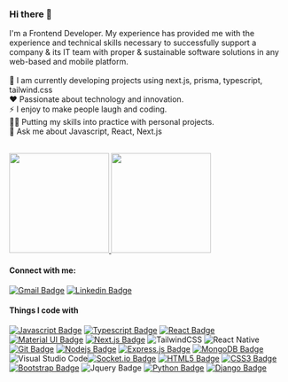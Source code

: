 
### Hi there 👋

I'm a Frontend Developer. My experience has provided me with the experience and technical skills necessary to successfully support a company & its IT team with proper & sustainable software solutions in any web-based and mobile platform.  <br/>
 <br/>
🌱 I am currently developing projects using next.js, prisma, typescript, tailwind.css  <br/>
❤️	Passionate about technology and innovation.  <br/>
⚡ I enjoy to make people laugh and coding. <br/>
👨‍💻  Putting my skills into practice with personal projects. <br/>
💬  Ask me about Javascript, React, Next.js  <br/>

</br>
<div >
  <a href="#">
   <img height="180em" src="https://github-readme-stats-git-masterrstaa-rickstaa.vercel.app/api?username=Muhammet-Yildiz&&show_icons=true&theme=aura&include_all_commits=true"/>
   <img height="180em" src="https://github-readme-stats-git-masterrstaa-rickstaa.vercel.app/api/top-langs/?username=Muhammet-Yildiz&layout=compact&langs_count=7&theme=aura"/>
  </a>
</div>  
 
#### Connect with me:

[![Gmail Badge](https://img.shields.io/badge/Gmail-FF0000?style=for-the-badge&logo=gmail&logoColor=white)](mailto:yildiz.m.muhammet@gmail.com) [![Linkedin Badge](https://img.shields.io/badge/LinkedIn-0077B5?style=for-the-badge&logo=linkedin&logoColor=white)](https://www.linkedin.com/in/muhammet-yildiz1/)   
   
 
#### Things I code with
  [![Javascript Badge](https://img.shields.io/badge/-Javascript-F0DB4F?style=for-the-badge&labelColor=black&logo=javascript&logoColor=F0DB4F)](#)  [![Typescript Badge](https://img.shields.io/badge/TypeScript-3178C6?style=for-the-badge&labelColor=3178C6&logo=TypeScript&logoColor=FFF)](#) [![React Badge](https://img.shields.io/badge/-React-61DBFB?style=for-the-badge&labelColor=black&logo=react&logoColor=61DBFB)](#) [![Material UI Badge](https://img.shields.io/badge/Muı-2196F3?style=for-the-badge&logo=mui&logoColor=white)](#)  [![Next.js Badge](https://img.shields.io/badge/next.js-000000?style=for-the-badge&logo=nextdotjs&logoColor=white)](#)   <img alt="TailwindCSS" src="https://img.shields.io/badge/Tailwind_CSS-38B2AC?style=for-the-badge&logo=tailwind-css&logoColor=white"/>  ![React Native](https://img.shields.io/badge/react_native-000000?style=for-the-badge&logo=react&logoColor=%2361DAFB)[![Git Badge](https://img.shields.io/badge/Git-F05032?style=for-the-badge&logo=git&logoColor=white)](#)  [![Nodejs Badge](https://img.shields.io/badge/-Nodejs-3C873A?style=for-the-badge&labelColor=black&logo=node.js&logoColor=3C873A)](#)  [![Express.js Badge](https://img.shields.io/badge/Express.js-000000?style=for-the-badge&logo=express&logoColor=white)](#)  [![MongoDB Badge](https://img.shields.io/badge/MongoDB-4EA94B?style=for-the-badge&logo=mongodb&logoColor=white)](#)     ![Visual Studio Code](https://img.shields.io/badge/Visual%20Studio%20Code-0078d7.svg?style=for-the-badge&logo=visual-studio-code&logoColor=white)[![Socket.io Badge](https://img.shields.io/badge/Socket.io-010101?style=for-the-badge&logo=socket.io&logoColor=white)](#) 
[![HTML5 Badge](https://img.shields.io/badge/HTML5-E34F26?style=for-the-badge&logo=html5&logoColor=white)](#)  [![CSS3 Badge](https://img.shields.io/badge/CSS3-1572B6?style=for-the-badge&logo=css3&logoColor=white)](#)   [![Bootstrap Badge](https://img.shields.io/badge/Bootstrap-563D7C?style=for-the-badge&logo=bootstrap&logoColor=white)](#)  ![Jquery Badge](https://img.shields.io/badge/-Jquery-0769AD?style=for-the-badge&labelColor=black&logo=jquery&logoColor=0769AD) [![Python Badge](https://img.shields.io/badge/Python-3776AB?style=for-the-badge&logo=Python&logoColor=white)](#)  [![Django Badge](https://img.shields.io/badge/Django-092E20?style=for-the-badge&logo=django&logoColor=white)](#)


